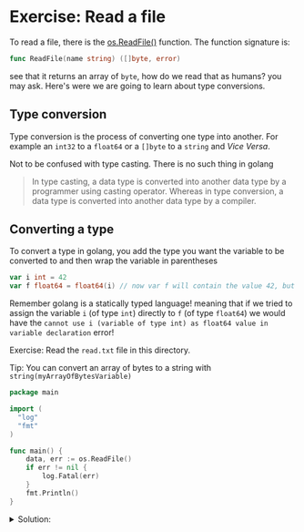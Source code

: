 # Exercise: Read a file

To read a file, there is the [os.ReadFile()](https://pkg.go.dev/os#ReadFile) function.
The function signature is:

```go
func ReadFile(name string) ([]byte, error)
```

see that it returns an array of `byte`, how do we read that as humans? you may ask.
Here's were we are going to learn about type conversions.

## Type conversion

Type conversion is the process of converting one type into another. For example an `int32` to a `float64` or a `[]byte` to a `string` and *Vice Versa*.

Not to be confused with type casting. There is no such thing in golang
> In type casting, a data type is converted into another data type by a programmer using casting operator. Whereas in type conversion, a data type is converted into another data type by a compiler.

## Converting a type

To convert a type in golang, you add the type you want the variable to be converted to and then wrap the variable in parentheses

```go
var i int = 42
var f float64 = float64(i) // now var f will contain the value 42, but won't be an integer!
```

Remember golang is a statically typed language! meaning that if we tried to assign the variable `i` (of type `int`) directly to `f` (of type `float64`) we would have the `cannot use i (variable of type int) as float64 value in variable declaration` error!

Exercise: Read the `read.txt` file in this directory.

Tip: You can convert an array of bytes to a string with `string(myArrayOfBytesVariable)`

```go
package main

import (
  "log"
  "fmt"
)

func main() {
	data, err := os.ReadFile()
	if err != nil {
		log.Fatal(err)
	}
	fmt.Println()
}

```

<details>
<summary> Solution: </summary>

```go
package main

import (
	"log"
  "fmt"
)

func main() {
	data, err := os.ReadFile("/tmp/test.txt")
	if err != nil {
		log.Fatal(err)
	}
	fmt.Println(string(data)) // or os.Stdout.Write(data)
}
```

</details>
